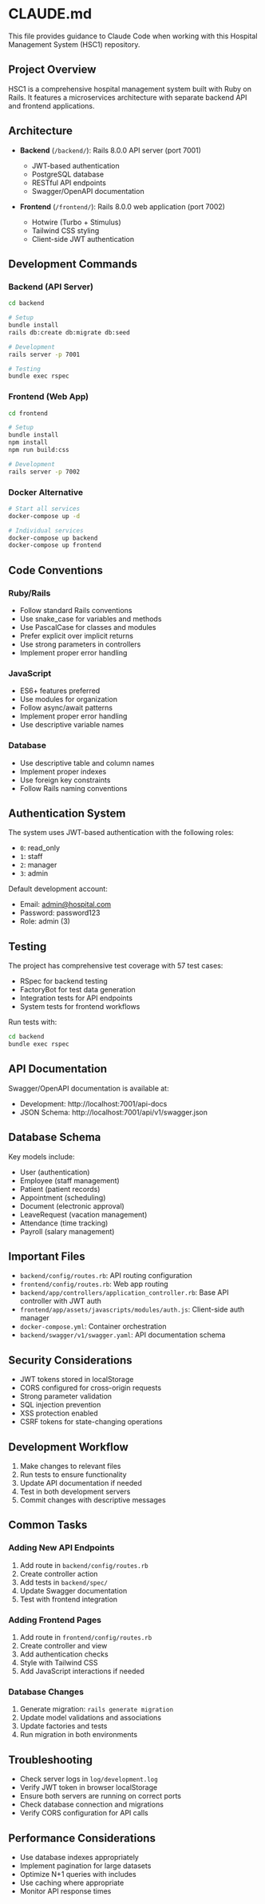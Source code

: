 # CLAUDE.md

This file provides guidance to Claude Code when working with this Hospital Management System (HSC1) repository.

## Project Overview

HSC1 is a comprehensive hospital management system built with Ruby on Rails. It features a microservices architecture with separate backend API and frontend applications.

## Architecture

- **Backend** (`/backend/`): Rails 8.0.0 API server (port 7001)
  - JWT-based authentication
  - PostgreSQL database
  - RESTful API endpoints
  - Swagger/OpenAPI documentation

- **Frontend** (`/frontend/`): Rails 8.0.0 web application (port 7002)
  - Hotwire (Turbo + Stimulus)
  - Tailwind CSS styling
  - Client-side JWT authentication

## Development Commands

### Backend (API Server)
```bash
cd backend

# Setup
bundle install
rails db:create db:migrate db:seed

# Development
rails server -p 7001

# Testing
bundle exec rspec
```

### Frontend (Web App)
```bash
cd frontend

# Setup
bundle install
npm install
npm run build:css

# Development
rails server -p 7002
```

### Docker Alternative
```bash
# Start all services
docker-compose up -d

# Individual services
docker-compose up backend
docker-compose up frontend
```

## Code Conventions

### Ruby/Rails
- Follow standard Rails conventions
- Use snake_case for variables and methods
- Use PascalCase for classes and modules
- Prefer explicit over implicit returns
- Use strong parameters in controllers
- Implement proper error handling

### JavaScript
- ES6+ features preferred
- Use modules for organization
- Follow async/await patterns
- Implement proper error handling
- Use descriptive variable names

### Database
- Use descriptive table and column names
- Implement proper indexes
- Use foreign key constraints
- Follow Rails naming conventions

## Authentication System

The system uses JWT-based authentication with the following roles:
- `0`: read_only
- `1`: staff  
- `2`: manager
- `3`: admin

Default development account:
- Email: admin@hospital.com
- Password: password123
- Role: admin (3)

## Testing

The project has comprehensive test coverage with 57 test cases:
- RSpec for backend testing
- FactoryBot for test data generation
- Integration tests for API endpoints
- System tests for frontend workflows

Run tests with:
```bash
cd backend
bundle exec rspec
```

## API Documentation

Swagger/OpenAPI documentation is available at:
- Development: http://localhost:7001/api-docs
- JSON Schema: http://localhost:7001/api/v1/swagger.json

## Database Schema

Key models include:
- User (authentication)
- Employee (staff management)
- Patient (patient records)
- Appointment (scheduling)
- Document (electronic approval)
- LeaveRequest (vacation management)
- Attendance (time tracking)
- Payroll (salary management)

## Important Files

- `backend/config/routes.rb`: API routing configuration
- `frontend/config/routes.rb`: Web app routing
- `backend/app/controllers/application_controller.rb`: Base API controller with JWT auth
- `frontend/app/assets/javascripts/modules/auth.js`: Client-side auth manager
- `docker-compose.yml`: Container orchestration
- `backend/swagger/v1/swagger.yaml`: API documentation schema

## Security Considerations

- JWT tokens stored in localStorage
- CORS configured for cross-origin requests
- Strong parameter validation
- SQL injection prevention
- XSS protection enabled
- CSRF tokens for state-changing operations

## Development Workflow

1. Make changes to relevant files
2. Run tests to ensure functionality
3. Update API documentation if needed
4. Test in both development servers
5. Commit changes with descriptive messages

## Common Tasks

### Adding New API Endpoints
1. Add route in `backend/config/routes.rb`
2. Create controller action
3. Add tests in `backend/spec/`
4. Update Swagger documentation
5. Test with frontend integration

### Adding Frontend Pages
1. Add route in `frontend/config/routes.rb`
2. Create controller and view
3. Add authentication checks
4. Style with Tailwind CSS
5. Add JavaScript interactions if needed

### Database Changes
1. Generate migration: `rails generate migration`
2. Update model validations and associations
3. Update factories and tests
4. Run migration in both environments

## Troubleshooting

- Check server logs in `log/development.log`
- Verify JWT token in browser localStorage
- Ensure both servers are running on correct ports
- Check database connection and migrations
- Verify CORS configuration for API calls

## Performance Considerations

- Use database indexes appropriately
- Implement pagination for large datasets
- Optimize N+1 queries with includes
- Use caching where appropriate
- Monitor API response times